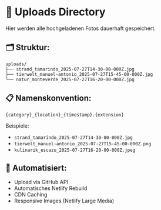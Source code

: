 # 📸 Uploads Directory

Hier werden alle hochgeladenen Fotos dauerhaft gespeichert.

## 🗂️ Struktur:
```
uploads/
├── strand_tamarindo_2025-07-27T14-30-00-000Z.jpg
├── tierwelt_manuel-antonio_2025-07-27T15-45-00-000Z.jpg
└── natur_monteverde_2025-07-27T16-20-00-000Z.jpg
```

## 📋 Namenskonvention:
`{category}_{location}_{timestamp}.{extension}`

Beispiele:
- `strand_tamarindo_2025-07-27T14-30-00-000Z.jpg`
- `tierwelt_manuel-antonio_2025-07-27T15-45-00-000Z.png`
- `kulinarik_escazu_2025-07-27T16-20-00-000Z.jpeg`

## 🚀 Automatisiert:
- Upload via GitHub API
- Automatisches Netlify Rebuild
- CDN Caching
- Responsive Images (Netlify Large Media)

